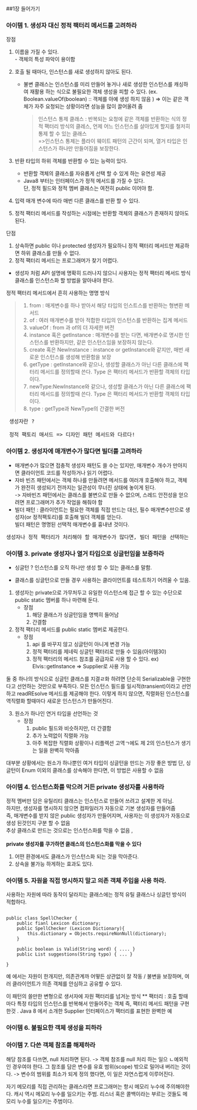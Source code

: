 ##1장 들어가기

### 아이템 1. 생성자 대신 정적 팩터리 메서드를 고려하라
장점 
1. 이름을 가질 수 있다. </br>
</t> - 객체의 특성 파악이 용이함
    
2. 호출 될 때마다, 인스턴스를  새로 생성하지 않아도 된다. </br>
   - 불변 클래스는 인스턴스를 미리 만들어 놓거나 새로 생성한 인스턴스를 캐싱하여 재활용 하는 식으로 불필요한 객체 생성을 피할 수 있다. 
     (ex. Boolean.valueOf(boolean) :: 객체를 아예 생성 하지 않음 )
     => 이는 같은 객체가 자주 요청되는 상황이라면 성능을 많이 끌어올려 줌
     >인스턴스 통제 클래스 : 반복되는 요청에 같은 객체를 반환하는 식의 정적 팩터리 방식의 클레스, 언제 어느 인스턴스를 살아있게 할지를 철저히 통제 할 수 있는 클래스 
      </br>=>인스턴스 통제는 플라이 웨이트 패턴의 근간이 되며, 열거 타입은 인스턴스가 하나만 만들어짐을 보장한다.  

3. 반환 타입의 하위 객체를 반환할 수 있는 능력이 있다. 
   - 반환할 객체의 클래스를 자유롭게 선택 할 수 있게 하는 유연성 제공
   - Java8 부터는 인터페이스가 정적 메서드를 가질 수 있다. 
    <br>단, 정적 필드와 정적 멤버 클래스는 여전히 public 이어야 함. 
    
4. 입력 매개 변수에 따라 매번 다른 클래스를 반환 할 수 있다. 
   
5. 정적 팩터리 메서드를 작성하는 시점에는 반환할 객체의 클래스가 존재하지 않아도 된다. 

단점 
1. 상속하면 public 이나 protected 생성자가 필요하니 정적 팩터리 메서드만 제공하면 하위 클래스를 만들 수 없다.
2. 정적 팩터리 메서드는 프로그래머가 찾기 어렵다.
- 생성자 처럼 API 설명에 명확히 드러나지 않으니 사용자는 정적  팩터리 메서드 방식 클래스를 인스턴스화 할 방법을 알아내야 한다. 

정적 팩터리 메서드에서 흔히 사용하는 명명 방식
> 1. from : 매게변수를 하나 받아서 해당 타입의 인스트스를 반환하는 형변환 메서드
> 2. of : 여러 매개변수를 받아 적합한 타입의 인스턴스를 반환하는 집계 메서드
> 3. valueOf : from 과 of의 더 자세한 버전
> 4. instance 혹은 getInstance : 매개변수를 받는 다면, 배개변수로 명시한 인스턴스를 반환하지만, 같은 인스턴스임을 보장하지 않는다. 
> 5. create 혹은 NewInstance : instance or getInstance와 같지만, 매번 새로운 인스턴스를 생성해 반환함을 보장
> 6. getType : getInstance와 같으나, 생성할 클래스가 아닌 다른 클래스에 팩터리 메서드를 정의할때 쓴다. Type 은 팩터리 메서드가 반환할 객체의 타입이다.
> 7. newType:NewInstance와 같으나,  생성할 클래스가 아닌 다른 클래스에 팩터리 메서드를 정의할때 쓴다. Type 은 팩터리 메서드가 반환할 객체의 타입이다. 
> 8. type : getType과 NewType의 간결한 버전


<pre> 생성자란 ? 
</br> 정적 팩토리 매서드 => 디자인 패턴 메서드와 다르다!</pre>


### 아이템 2. 생성자에 매개변수가 많다면 빌더를 고려하라
- 매개변수가 많으면 접충적 생성자 패턴도 쓸 수는 있지만, 매개변수 개수가 만아지면 클라이언트 코드를 작성하거나 읽기 어렵다. 
- 자바 빈즈 패턴에서는 객체 하나를 만들려면 메서드를 여러개 호출해야 하고, 객체가 완전히 생성되기 전까지는 일관성이 무너진 상태에 놓이게 된다. 
<br>-> 자바빈즈 패턴에서는 클래스를 불변으로 만들 수 없으며, 스레드 안전성을 얻으려면 프로그래머가 추가 작업을 해줘야 함
- 빌더 패턴 : 클라이언트는 필요한 객체를 직접 만드는 대신, 필수 매개변수만으로 생성자(or 정적팩토리)를 호출해 빌더 객체를 얻는다. 
<br>  빌더 패턴은 명명된 선택적 매개변수를 흉내낸 것이다. 

<pre>생성자나 정적 팩터리가 처리해야 할 매개변수가 많다면, 빌더 패턴을 선택하는 게 낫다.</pre>

### 아이템 3. private 생성자나 열거 타입으로 싱글턴임을 보증하라 
* 싱글턴 ? 인스턴스를 오직 하나만 생성 할 수 있는 클래스를 말함. 
- 클래스를 싱글턴으로 만들 경우 사용하는 클라이언트를 테스트하기 어려울 수 있음. 
1. 생성자는 private으로 가무처두고 유일한 이스턴스에 접근 할 수 있는 수단으로 public static 멤버를 하나 마련해 둔다. 
   - 장점 
     1. 해당 클래스가 싱글턴임을 명백히 들어남
     2. 간결함 
2. 정적 팩터리 메서드를 public static 멤버로 제공한다. 
   - 장점 
     1. api 를 바꾸지 않고 싱글턴이 아니게 변경 가능 
     2. 정적 팩터리를 제네릭 싱글턴 팩터리로 만들 수 있음(아이템30)
     3. 정적 팩터리의 메서드 참조를 공급자로 사용 할 수 있다. ex) Elvis::getInstance => Supplier<Elivs>로 사용 가능
   
둘 중 하나의 방식으로 싱글턴 클래스를 지결ㄹ화 하려면 단순히 Serializable을 구현한다고 선언하는 것만으로 부족하다.
모든 인스턴스 필드를 일시적(transient)이라고 선언하고 readREsolve 메서드를 제공해야 한다. 
이렇게 하지 않으면, 직렬화된 인스턴스를 역직렬화 할때마다 새로운 인스턴스가 만들어진다. 

3. 원소가 하나인 연거 타입을 선언하는 것
    - 장점 
        1. public 필드와 비슷하지만, 더 간결함
        2.  추가 노력없이 직렬화 가능
        3. 아주 복잡한 직렬화 상황이나 리플렉션 고역ㄱ에도 제 2의 인스턴스가 생기는 일을 완벽히 막아줌
   
대부분 상황에서는 원소가 하나뿐인 여거 타입이 싱글턴을 만드는 가장 좋은 방법 
단, 싱글턴이 Enum 이외의 클래스를 상속해야 한다면, 이 방법은 사용할 수 없음


### 아이템 4. 인스턴스화를 막으려 거든 private 생성자를 사용하라 
정적 멤버만 담은 유틸리티 클래스는 인스턴스로 만들어 쓰려고 설계한 게 아님. 
<br>하지만, 생성자를 명시하지 않으면 컴파일러가 자동으로 기본 생성자를 만들어줌
<br>즉, 매개변수를 받지 않은 public 생성자가 만들어지며, 사용자는 이 생성자가 자동으로 생성 된것인지 구분 할 수 없음
<br>추상 클래스로 만드는 것으로는 인스턴스화를 막을 수 없음 ,
<br><br>**private 생성자를 쿠가하면 클래스의 인스턴스화를 막을 수 있다**
1. 어떤 환경에서도 클래스가 인스턴스화 되는 것을 막아준다.
2. 상속을 불가능 하게하는 효과도 있다. 


### 아이템 5. 자원을 직접 명시하지 말고 의존 객체 주입을 사용 하라.
사용하는 자원에 따라 동작이 달라지는 클래스에는 정적 유틸 클래스나 싱글턴 방식이 적합하다.
<pre><code>
public class SpellChecker {
	public fianl Lexicon dictionary;
	public SpellChecker (Lexicon Dictionary){
		this.dictionary = Objects.requireNonNull(dictionary);
	}

	public boolean is Valid(String word) { .... }
	public List<String> suggestions(String typo) { ... }

}
</code></pre>
예 에서는 자원이 한개지만, 의존관계까 어떻든 상관없이 잘 작동 / 불변을 보장하며, 여러 클라이언트가 의존 객체를 안심하고 공유할 수 있다.

이 패턴의 쓸만한 변형으로 생서자에 자원 팩터리를 넘겨눈 방식
** 팩터리 : 호출 할때마다 특정 타입의 인스턴스를 반복해서 만들어주는 객체
즉, 팩터리 메서드 패턴을 구현 한것 .
Java 8 에서 소개한 Supplier<T> 인터페이스가 팩터리를 표현한 완벽한 예


### 아이템 6. 불필요한 객체 생성을 피하라


### 아이템 7. 다쓴 객체  참조를 해제하라
해당 참조를 다쓰면, null 처리하면 된다.
-> 객체 참조를 null 처리 하는 일으 ㄴ예외적인 경우여야 한다.
그 참조를 담은 변수를 유효 범위(scope) 밖으로 밀어내 버리는 것이다.
-> 변수의 범위를 최소가 되게 정의 했다면, 이 일은 자연스럽게 이루어진다.

자기 메모리를 직접 관리하는 클래스라면 프로그래머는 항시 메모리 누수에 주의해야한다.
캐시 역시 메모리 누수를 일으키는 주범.
리스너 혹은 콜백이라는 부르는 것들도 메모리 누수를 일으키는 주범이다.



